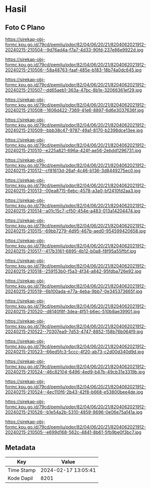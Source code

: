 # Hasil

## Foto C Plano

https://sirekap-obj-formc.kpu.go.id/79cd/pemilu/pdpr/82/04/06/20/21/8204062021912-20240215-210504--9d76ad4a-f7a7-4d33-90fd-237e86e9922d.jpg

https://sirekap-obj-formc.kpu.go.id/79cd/pemilu/pdpr/82/04/06/20/21/8204062021912-20240215-210506--58a48763-faaf-485e-b183-18b74a0dc645.jpg

https://sirekap-obj-formc.kpu.go.id/79cd/pemilu/pdpr/82/04/06/20/21/8204062021912-20240215-210507--dd65aeb1-363a-47bc-8b1e-32066361ef29.jpg

https://sirekap-obj-formc.kpu.go.id/79cd/pemilu/pdpr/82/04/06/20/21/8204062021912-20240215-210508--1606d422-7369-41e6-8897-6d6e3037636f.jpg

https://sirekap-obj-formc.kpu.go.id/79cd/pemilu/pdpr/82/04/06/20/21/8204062021912-20240215-210509--bbb38c47-9787-49a1-8170-b2398dce13ee.jpg

https://sirekap-obj-formc.kpu.go.id/79cd/pemilu/pdpr/82/04/06/20/21/8204062021912-20240215-210510--e225a821-696a-424f-ae56-2ebdd1296731.jpg

https://sirekap-obj-formc.kpu.go.id/79cd/pemilu/pdpr/82/04/06/20/21/8204062021912-20240215-210512--cf81613d-26af-4c46-b136-3d8449275ec0.jpg

https://sirekap-obj-formc.kpu.go.id/79cd/pemilu/pdpr/82/04/06/20/21/8204062021912-20240215-210513--00ea8715-6ebc-4578-a3a0-bf2410fd2aa3.jpg

https://sirekap-obj-formc.kpu.go.id/79cd/pemilu/pdpr/82/04/06/20/21/8204062021912-20240215-210514--a01c15c7-cf50-454e-a483-013a14204474.jpg

https://sirekap-obj-formc.kpu.go.id/79cd/pemilu/pdpr/82/04/06/20/21/8204062021912-20240215-210515--69bb7279-4d95-467b-aed0-954599420658.jpg

https://sirekap-obj-formc.kpu.go.id/79cd/pemilu/pdpr/82/04/06/20/21/8204062021912-20240215-210517--417b3161-6895-4b12-b0a8-f8f95a55ffbf.jpg

https://sirekap-obj-formc.kpu.go.id/79cd/pemilu/pdpr/82/04/06/20/21/8204062021912-20240215-210518--259153b0-f5a3-4f34-a842-95fdba726e92.jpg

https://sirekap-obj-formc.kpu.go.id/79cd/pemilu/pdpr/82/04/06/20/21/8204062021912-20240215-210519--6b100ada-e77a-4eba-9bb7-0e345373665f.jpg

https://sirekap-obj-formc.kpu.go.id/79cd/pemilu/pdpr/82/04/06/20/21/8204062021912-20240215-210520--d8140f8f-3dea-4f51-b6ec-510b8ae39901.jpg

https://sirekap-obj-formc.kpu.go.id/79cd/pemilu/pdpr/82/04/06/20/21/8204062021912-20240215-210522--70307ea9-7d53-4747-8852-158b76b064f9.jpg

https://sirekap-obj-formc.kpu.go.id/79cd/pemilu/pdpr/82/04/06/20/21/8204062021912-20240215-210523--66ed5fc3-5ccc-4f20-ab73-c2d00d340d9d.jpg

https://sirekap-obj-formc.kpu.go.id/79cd/pemilu/pdpr/82/04/06/20/21/8204062021912-20240215-210524--46c82104-6496-4ed9-b47b-49cb31e3319b.jpg

https://sirekap-obj-formc.kpu.go.id/79cd/pemilu/pdpr/82/04/06/20/21/8204062021912-20240215-210524--4ec110f6-2b43-42f8-b668-e53800bee4de.jpg

https://sirekap-obj-formc.kpu.go.id/79cd/pemilu/pdpr/82/04/06/20/21/8204062021912-20240215-210526--b1e54a2b-5310-4859-8696-0e06e75a141a.jpg

https://sirekap-obj-formc.kpu.go.id/79cd/pemilu/pdpr/82/04/06/20/21/8204062021912-20240215-210505--e699d168-562c-4841-8b61-5fb9be0f3bc7.jpg


## Metadata

| Key        | Value               |
| ---------- | ------------------- |
| Time Stamp | 2024-02-17 13:05:41 |
| Kode Dapil | 8201                |



